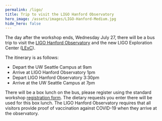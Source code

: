 ```yaml
---
permalink: /ligo/
title: Trip to visit the LIGO Hanford Observatory
hero_image: /assets/images/LIGO-Hanford-Medium.jpg
hide_hero: false
---
```


The day after the workshop ends, Wednesday July 27, there will be a bus trip to visit the [LIGO Hanford Observatory](https://www.ligo.caltech.edu/WA) and the new LIGO Exploration Center ([LExC](https://www.ligo.caltech.edu/WA/page/lexc)).

The itinerary is as follows:

- Depart the UW Seattle Campus at 9am
- Arrive at LIGO Hanford Observatory 1pm
- Depart LIGO Hanford Observatory 3:30pm
- Arrive at the UW Seattle Campus at 7pm

There will be a box lunch on the bus, please register using the standard workshop [registration form](/registration). The dietary requests you enter there will be used for this box lunch. The LIGO Hanford Observatory requires that all visitors provide proof of vaccination against COVID-19 when they arrive at the observatory.
